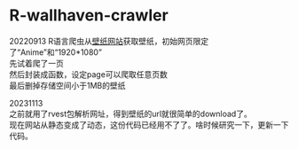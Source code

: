 # R-wallhaven-crawler  
20220913
R语言爬虫从[壁纸网站](https://wallhaven.cc/)获取壁纸，初始网页限定了“Anime”和“1920*1080”   
先试着爬了一页     
然后封装成函数，设定page可以爬取任意页数   
最后删掉存储空间小于1MB的壁纸  

20231113  
之前就用了rvest包解析网址，得到壁纸的url就很简单的download了。  
现在网站从静态变成了动态，这份代码已经用不了了。啥时候研究一下，更新一下代码。
